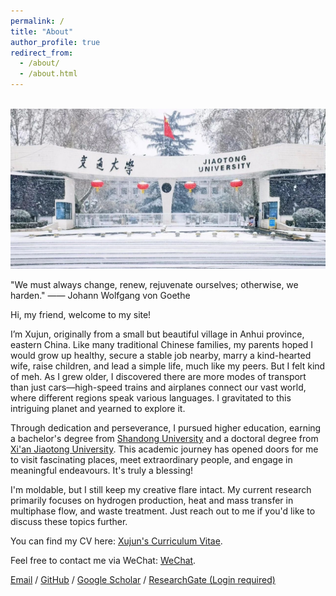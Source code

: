 ```yaml
---
permalink: /
title: "About"
author_profile: true
redirect_from: 
  - /about/
  - /about.html
---
```


<br/><img src='/images/Winter XJTU.png'>

"We must always change, renew, rejuvenate ourselves; otherwise, we harden." 
—— Johann Wolfgang von Goethe

Hi, my friend, welcome to my site!

I’m Xujun, originally from a small but beautiful village in Anhui province, eastern China. Like many traditional Chinese families, my parents hoped I would grow up healthy, secure a stable job nearby, marry a kind-hearted wife, raise children, and lead a simple life, much like my peers. But I felt kind of meh. As I grew older, I discovered there are more modes of transport than just cars—high-speed trains and airplanes connect our vast world, where different regions speak various languages. I gravitated to this intriguing planet and yearned to explore it.

Through dedication and perseverance, I pursued higher education, earning a bachelor's degree from [Shandong University](https://www.en.sdu.edu.cn/)  and a doctoral degree from [Xi'an Jiaotong University](http://en.xjtu.edu.cn). This academic journey has opened doors for me to visit fascinating places, meet extraordinary people, and engage in meaningful endeavours. It's truly a blessing!

I'm moldable, but I still keep my creative flare intact. My current research primarily focuses on hydrogen production, heat and mass transfer in multiphase flow, and waste treatment. Just reach out to me if you'd like to discuss these topics further.

You can find my CV here: [Xujun's Curriculum Vitae](../assets/Curriculum_Vitae.pdf). 

Feel free to contact me via WeChat: [WeChat](../assets/WeChat.pdf). 

[Email](mailto:xujun_li@163.com) / [GitHub](https://github.com/Xujun-XJTU) /  [Google Scholar](https://scholar.google.com/citations?user=4RlP_ugAAAAJ&hl=en) / [ResearchGate (Login required)](https://www.researchgate.net/profile/Xujun_Li2)
                    
